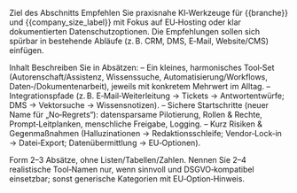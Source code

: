 Ziel des Abschnitts
Empfehlen Sie praxisnahe KI‑Werkzeuge für {{branche}} und {{company_size_label}} mit Fokus auf EU‑Hosting oder klar dokumentierten Datenschutzoptionen. Die Empfehlungen sollen sich spürbar in bestehende Abläufe (z. B. CRM, DMS, E‑Mail, Website/CMS) einfügen.

Inhalt
Beschreiben Sie in Absätzen:
– Ein kleines, harmonisches Tool‑Set (Autorenschaft/Assistenz, Wissenssuche, Automatisierung/Workflows, Daten‑/Dokumentenarbeit), jeweils mit konkretem Mehrwert im Alltag.
– Integrationspfade (z. B. E‑Mail‑Weiterleitung → Tickets → Antwortentwürfe; DMS → Vektorsuche → Wissensnotizen).
– Sichere Startschritte (neuer Name für „No‑Regrets“): datensparsame Pilotierung, Rollen & Rechte, Prompt‑Leitplanken, menschliche Freigabe, Logging.
– Kurz Risiken & Gegenmaßnahmen (Halluzinationen → Redaktionsschleife; Vendor‑Lock‑in → Datei‑Export; Datenübermittlung → EU‑Optionen).

Form
2–3 Absätze, ohne Listen/Tabellen/Zahlen. Nennen Sie 2–4 realistische Tool‑Namen nur, wenn sinnvoll und DSGVO‑kompatibel einsetzbar; sonst generische Kategorien mit EU‑Option‑Hinweis.